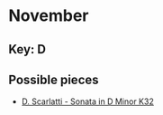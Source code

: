 # November

## Key: D

## Possible pieces

* [D. Scarlatti - Sonata in D Minor K32](https://youtu.be/CI5AmAagd74?si=CljO4LmaQGr5bs70)